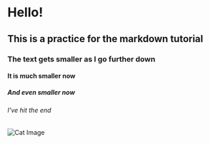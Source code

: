 # Hello!
## This is a practice for the markdown tutorial
### The text gets smaller as I go further down
#### It is much smaller now
##### And even smaller now
###### I've hit the end
![Cat Image](https://i.natgeofe.com/n/548467d8-c5f1-4551-9f58-6817a8d2c45e/NationalGeographic_2572187_3x2.jpg)

